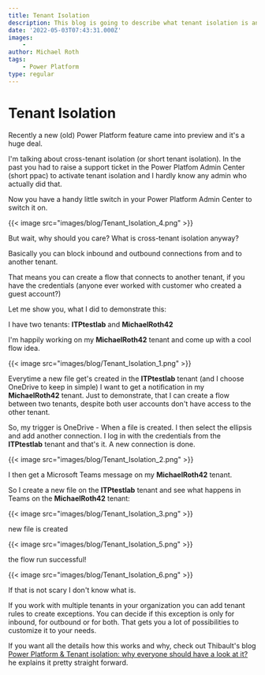 ```yaml
---
title: Tenant Isolation
description: This blog is going to describe what tenant isolation is and how you activate in on your tenant
date: '2022-05-03T07:43:31.000Z'
images:
    - 
author: Michael Roth
tags:
    - Power Platform
type: regular
---
```

# Tenant Isolation

Recently a new (old) Power Platform feature came into preview and it's a huge deal.

I'm talking about cross-tenant isolation (or short tenant isolation). In the past you had to raise a support ticket in the Power Platfom Admin Center (short ppac) to activate tenant isolation and I hardly know any admin who actually did that.

Now you have a handy little switch in your Power Platform Admin Center to switch it on.

{{< image src="images/blog/Tenant_Isolation_4.png" >}}

But wait, why should you care? What is cross-tenant isolation anyway?

Basically you can block inbound and outbound connections from and to another tenant.

That means you can create a flow that connects to another tenant, if you have the credentials (anyone ever worked with customer who created a guest account?)

Let me show you, what I did to demonstrate this:

I have two tenants:
**ITPtestlab** and **MichaelRoth42**

I'm happily working on my **MichaelRoth42** tenant and come up with a cool flow idea.

{{< image src="images/blog/Tenant_Isolation_1.png" >}}

Everytime a new file get's created in the **ITPtestlab** tenant (and I choose OneDrive to keep in simple) I want to get a notification in my **MichaelRoth42** tenant. Just to demonstrate, that I can create a flow between two tenants, despite both user accounts don't have access to the other tenant.

So, my trigger is OneDrive - When a file is created. I then select the ellipsis and add another connection. I log in with the credentials from the **ITPtestlab** tenant and that's it. A new connection is done. 

{{< image src="images/blog/Tenant_Isolation_2.png" >}}

I then get a Microsoft Teams message on my **MichaelRoth42** tenant.

So I create a new file on the **ITPtestlab** tenant and see what happens in Teams on the **MichaelRoth42** tenant:

{{< image src="images/blog/Tenant_Isolation_3.png" >}}

new file is created

{{< image src="images/blog/Tenant_Isolation_5.png" >}}

the flow run successful!

{{< image src="images/blog/Tenant_Isolation_6.png" >}}

If that is not scary I don't know what is.

If you work with multiple tenants in your organization you can add tenant rules to create exceptions. You can decide if this exception is only for inbound, for outbound or for both. That gets you a lot of possibilities to customize it to your needs.

If you want all the details how this works and why, check out Thibault's blog [Power Platform & Tenant isolation: why everyone should have a look at it?](https://www.thijoubert.com/2021-07/PowerPlatform-TenantIsolation/) he explains it pretty straight forward.